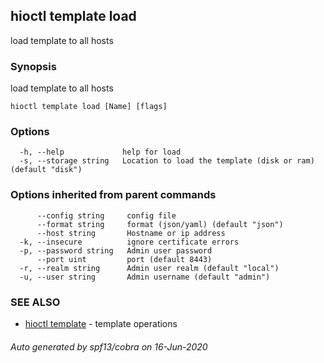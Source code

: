 ## hioctl template load

load template to all hosts

### Synopsis

load template to all hosts

```
hioctl template load [Name] [flags]
```

### Options

```
  -h, --help             help for load
  -s, --storage string   Location to load the template (disk or ram) (default "disk")
```

### Options inherited from parent commands

```
      --config string     config file
      --format string     format (json/yaml) (default "json")
      --host string       Hostname or ip address
  -k, --insecure          ignore certificate errors
  -p, --password string   Admin user password
      --port uint         port (default 8443)
  -r, --realm string      Admin user realm (default "local")
  -u, --user string       Admin username (default "admin")
```

### SEE ALSO

* [hioctl template](hioctl_template.md)	 - template operations

###### Auto generated by spf13/cobra on 16-Jun-2020

